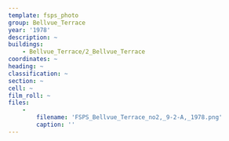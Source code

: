 ```yaml
---
template: fsps_photo
group: Bellvue_Terrace
year: '1978'
description: ~
buildings:
    - Bellvue_Terrace/2_Bellvue_Terrace
coordinates: ~
heading: ~
classification: ~
section: ~
cell: ~
film_roll: ~
files:
    -
        filename: 'FSPS_Bellvue_Terrace_no2,_9-2-A,_1978.png'
        caption: ''
---
```

